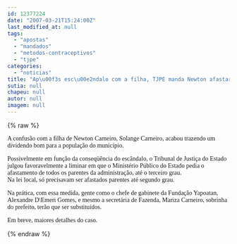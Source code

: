 ```yaml
---
id: 12377224
date: "2007-03-21T15:24:00Z"
last_modified_at: null
tags:
  - "apostas"
  - "mandados"
  - "metodos-contraceptivos"
  - "tjpe"
categories:
  - "noticias"
title: "Ap\u00f3s esc\u00e2ndalo com a filha, TJPE manda Newton afastar todos os parentes. Decis\u00e3o saiu agorinha"
sutia: null
chapeu: null
autor: null
imagem: null
---
```

{% raw %}
<p><P><FONT face=Verdana>A confusão com a filha de Newton Carneiro, Solange Carneiro, acabou trazendo um dividendo bom para a população do município.</FONT></P></p>
<p><P><FONT face=Verdana>Possivelmente em função da conseqüência do escândalo, o Tribunal de Justiça do Estado julgou favoravelmente a liminar em que o Ministério Público do Estado pedia o afastamento de todos os parentes da administração, até o terceiro grau.<BR>Na lei local, só precisavam ser afastados parentes até segundo grau.</FONT></P></p>
<p><P><FONT face=Verdana>Na prática, com essa medida, gente como o chefe de gabinete da Fundação Yapoatan, Alexandre D\Emeri Gomes, e mesmo a secretária de Fazenda, Mariza Carneiro, sobrinha do prefeito, terão que ser substituídos.</FONT></P></p>
<p><P><FONT face=Verdana>Em breve, maiores detalhes do caso.<BR></FONT></P> </p>
{% endraw %}